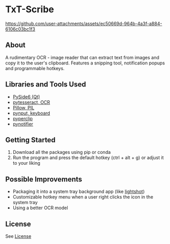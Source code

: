# TxT-Scribe

https://github.com/user-attachments/assets/ec50669d-964b-4a3f-a884-6106c03bc1f3

## About

A rudimentary OCR - image reader that can extract text from images and copy it to the user's clipboard. Features a snipping tool, notification popups and programmable hotkeys. 

## Libraries and Tools Used
- [PySide6 (Qt)](https://pypi.org/project/PySide6/) 
- [pytesseract, OCR](https://pypi.org/project/pytesseract/)
- [Pillow, PIL](https://github.com/python-pillow/Pillow/) 
- [pynput, keyboard](https://pypi.org/project/pynput/) 
- [pyperclip](https://pypi.org/project/pyperclip/) 
- [pynotifier](https://pypi.org/project/py-notifier/) 

## Getting Started
1. Download all the packages using pip or conda
2. Run the program and press the default hotkey (ctrl + alt + g) or adjust it to your liking

## Possible Improvements
- Packaging it into a system tray background app (like [lightshot](https://app.prntscr.com/en/index.html))
- Customizable hotkey menu when a user right clicks the icon in the system tray
- Using a better OCR model

## License
See [License](https://github.com/JaehyeongPark06/TxT-Scribe/blob/main/LICENSE)
